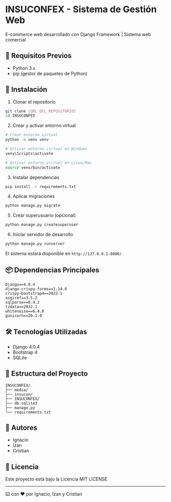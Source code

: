 # INSUCONFEX - Sistema de Gestión Web

E-commerce web desarrollado con Django Framework | Sistema web comercial

## 🔧 Requisitos Previos

- Python 3.x
- pip (gestor de paquetes de Python)

## 🚀 Instalación

1. Clonar el repositorio
```bash
git clone [URL_DEL_REPOSITORIO]
cd INSUCONFEX
```

2. Crear y activar entorno virtual
```bash
# Crear entorno virtual
python -m venv venv

# Activar entorno virtual en Windows
venv\Scripts\activate

# Activar entorno virtual en Linux/Mac
source venv/bin/activate
```

3. Instalar dependencias
```bash
pip install -r requirements.txt
```

4. Aplicar migraciones
```bash
python manage.py migrate
```

5. Crear superusuario (opcional)
```bash
python manage.py createsuperuser
```

6. Iniciar servidor de desarrollo
```bash
python manage.py runserver
```

El sistema estará disponible en `http://127.0.0.1:8000/`

## 📦 Dependencias Principales

```
Django==4.0.4
django-crispy-forms==1.14.0
crispy-bootstrap4==2022.1
asgiref==3.5.2
sqlparse==0.4.2
tzdata==2022.1
whitenoise==6.4.0
gunicorn==20.1.0
```

## 🛠️ Tecnologías Utilizadas

- Django 4.0.4
- Bootstrap 4
- SQLite

## 📁 Estructura del Proyecto

```
INSUCONFEX/
├── media/
├── insucon/
├── INSUCONFEX/
├── db.sqlite3
├── manage.py
└── requirements.txt
```

## 👥 Autores

- Ignacio
- Izan
- Cristian

## 📄 Licencia

Este proyecto está bajo la Licencia MIT LICENSE

---
⌨️ con ❤️ por Ignacio, Izan y Cristian
